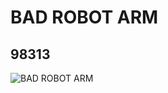 # BAD ROBOT ARM
## 98313
![BAD ROBOT ARM](https://lc-www-live-s.legocdn.com/media/bricks/5/2/4650022.jpg)